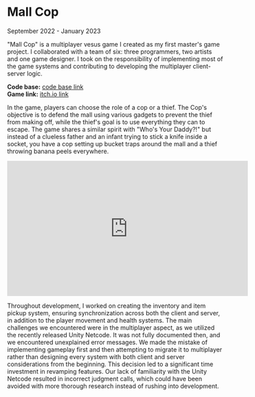 # Mall Cop

September 2022 - January 2023

"Mall Cop" is a multiplayer vesus game I created as my first master's game project. I collaborated with a team of six: three programmers, two artists and one game designer. I took on the responsibility of implementing most of the game systems and contributing to developing the multiplayer client-server logic.

**Code base:** [code base link](https://gitlab.com/alexyanghaocheng/Mall-Kop/-/tree/main)<br />
**Game link:** [itch.io link](https://haochengyang.itch.io/mall-kop)

In the game, players can choose the role of a cop or a thief. The Cop's objective is to defend the mall using various gadgets to prevent the thief from making off, while the thief's goal is to use everything they can to escape. The game shares a similar spirit with "Who's Your Daddy?!" but instead of a clueless father and an infant trying to stick a knife inside a socket, you have a cop setting up bucket traps around the mall and a thief throwing banana peels everywhere.

<iframe width="560" height="315" src="https://www.youtube.com/embed/dssXr--CDNA" title="YouTube video player" frameborder="0" allow="accelerometer; autoplay; clipboard-write; encrypted-media; gyroscope; picture-in-picture; web-share" allowfullscreen></iframe>

Throughout development, I worked on creating the inventory and item pickup system, ensuring synchronization across both the client and server, in addition to the player movement and health systems. The main challenges we encountered were in the multiplayer aspect, as we utilized the recently released Unity Netcode. It was not fully documented then, and we encountered unexplained error messages. We made the mistake of implementing gameplay first and then attempting to migrate it to multiplayer rather than designing every system with both client and server considerations from the beginning. This decision led to a significant time investment in revamping features. Our lack of familiarity with the Unity Netcode resulted in incorrect judgment calls, which could have been avoided with more thorough research instead of rushing into development.
